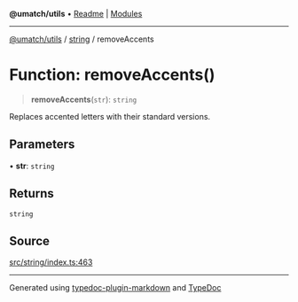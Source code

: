 **@umatch/utils** • [Readme](../../index.md) \| [Modules](../../modules.md)

***

[@umatch/utils](../../modules.md) / [string](../index.md) / removeAccents

# Function: removeAccents()

> **removeAccents**(`str`): `string`

Replaces accented letters with their standard versions.

## Parameters

• **str**: `string`

## Returns

`string`

## Source

[src/string/index.ts:463](https://github.com/umatch-oficial/utils/blob/0b3210d/src/string/index.ts#L463)

***

Generated using [typedoc-plugin-markdown](https://www.npmjs.com/package/typedoc-plugin-markdown) and [TypeDoc](https://typedoc.org/)
